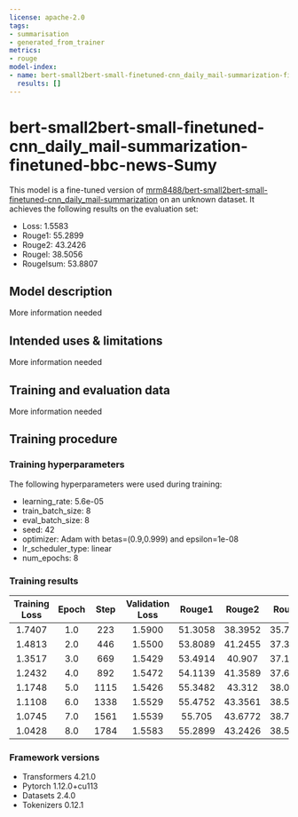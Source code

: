 ```yaml
---
license: apache-2.0
tags:
- summarisation
- generated_from_trainer
metrics:
- rouge
model-index:
- name: bert-small2bert-small-finetuned-cnn_daily_mail-summarization-finetuned-bbc-news-Sumy
  results: []
---
```


<!-- This model card has been generated automatically according to the information the Trainer had access to. You
should probably proofread and complete it, then remove this comment. -->

# bert-small2bert-small-finetuned-cnn_daily_mail-summarization-finetuned-bbc-news-Sumy

This model is a fine-tuned version of [mrm8488/bert-small2bert-small-finetuned-cnn_daily_mail-summarization](https://huggingface.co/mrm8488/bert-small2bert-small-finetuned-cnn_daily_mail-summarization) on an unknown dataset.
It achieves the following results on the evaluation set:
- Loss: 1.5583
- Rouge1: 55.2899
- Rouge2: 43.2426
- Rougel: 38.5056
- Rougelsum: 53.8807

## Model description

More information needed

## Intended uses & limitations

More information needed

## Training and evaluation data

More information needed

## Training procedure

### Training hyperparameters

The following hyperparameters were used during training:
- learning_rate: 5.6e-05
- train_batch_size: 8
- eval_batch_size: 8
- seed: 42
- optimizer: Adam with betas=(0.9,0.999) and epsilon=1e-08
- lr_scheduler_type: linear
- num_epochs: 8

### Training results

| Training Loss | Epoch | Step | Validation Loss | Rouge1  | Rouge2  | Rougel  | Rougelsum |
|:-------------:|:-----:|:----:|:---------------:|:-------:|:-------:|:-------:|:---------:|
| 1.7407        | 1.0   | 223  | 1.5900          | 51.3058 | 38.3952 | 35.7343 | 49.7129   |
| 1.4813        | 2.0   | 446  | 1.5500          | 53.8089 | 41.2455 | 37.3864 | 52.3387   |
| 1.3517        | 3.0   | 669  | 1.5429          | 53.4914 | 40.907  | 37.1428 | 52.0338   |
| 1.2432        | 4.0   | 892  | 1.5472          | 54.1139 | 41.3589 | 37.6392 | 52.711    |
| 1.1748        | 5.0   | 1115 | 1.5426          | 55.3482 | 43.312  | 38.0625 | 54.0424   |
| 1.1108        | 6.0   | 1338 | 1.5529          | 55.4752 | 43.3561 | 38.5813 | 54.1141   |
| 1.0745        | 7.0   | 1561 | 1.5539          | 55.705  | 43.6772 | 38.7629 | 54.3892   |
| 1.0428        | 8.0   | 1784 | 1.5583          | 55.2899 | 43.2426 | 38.5056 | 53.8807   |


### Framework versions

- Transformers 4.21.0
- Pytorch 1.12.0+cu113
- Datasets 2.4.0
- Tokenizers 0.12.1
